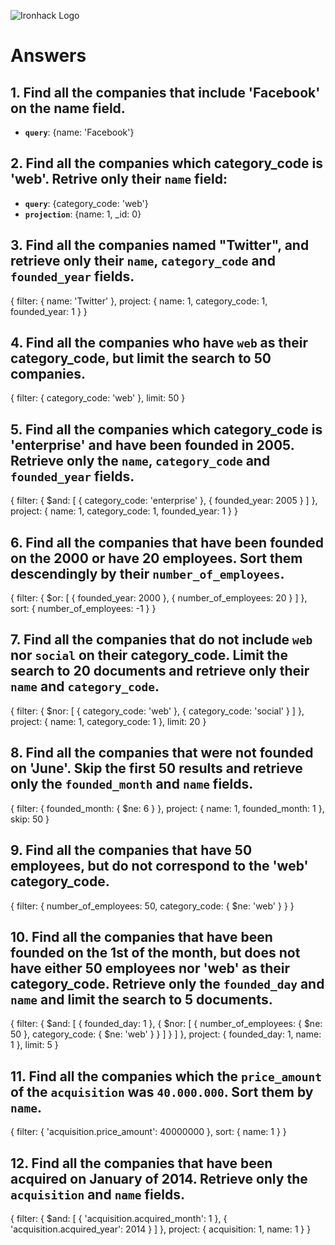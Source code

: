 ![Ironhack Logo](https://i.imgur.com/1QgrNNw.png)

# Answers

## 1. Find all the companies that include 'Facebook' on the **name** field.

 - **`query`**: {name: 'Facebook'}
 
 ## 2. Find all the companies which **category_code** is 'web'. Retrive only their `name` field:

 - **`query`**: {category_code: 'web'}
 - **`projection`**: {name: 1, _id: 0}

## 3. Find all the companies named "Twitter", and retrieve only their `name`, `category_code` and `founded_year` fields.
{
 filter: {
  name: 'Twitter'
 },
 project: {
  name: 1,
  category_code: 1,
  founded_year: 1
 }
}
## 4. Find all the companies who have `web` as their **category_code**, but limit the search to 50 companies.
{
 filter: {
  category_code: 'web'
 },
 limit: 50
}

## 5. Find all the companies which **category_code** is 'enterprise' and have been founded in 2005. Retrieve only the `name`, `category_code` and `founded_year` fields.

{
 filter: {
  $and: [
   {
    category_code: 'enterprise'
   },
   {
    founded_year: 2005
   }
  ]
 },
 project: {
  name: 1,
  category_code: 1,
  founded_year: 1
 }
}

## 6. Find all the companies that have been **founded** on the 2000 or have 20 **employees**. Sort them descendingly by their `number_of_employees`.

<!-- {
 filter: {
  $or: [
   {
    founded_year: 2000
   },
   {
    number_of_employees: {
     $gt: 20
    }
   }
  ]
 },
 sort: {
  number_of_employees: -1
 }
} -->
{
 filter: {
  $or: [
   {
    founded_year: 2000
   },
   {
    number_of_employees: 20
   }
  ]
 },
 sort: {
  number_of_employees: -1
 }
}

## 7. Find all the companies that do not include `web` nor `social` on their **category_code**. Limit the search to 20 documents and retrieve only their `name` and `category_code`.
{
 filter: {
  $nor: [
   {
    category_code: 'web'
   },
   {
    category_code: 'social'
   }
  ]
 },
 project: {
  name: 1,
  category_code: 1
 },
 limit: 20
}
## 8. Find all the companies that were not **founded** on 'June'. Skip the first 50 results and retrieve only the `founded_month` and `name` fields.
{
 filter: {
  founded_month: {
   $ne: 6
  }
 },
 project: {
  name: 1,
  founded_month: 1
 },
 skip: 50
}

## 9. Find all the companies that have 50 employees, but do not correspond to the 'web' **category_code**. 
{
 filter: {
  number_of_employees: 50,
  category_code: {
   $ne: 'web'
  }
 }
}

## 10. Find all the companies that have been founded on the 1st of the month, but does not have either 50 employees nor 'web' as their **category_code**. Retrieve only the `founded_day` and `name` and limit the search to 5 documents.
{
 filter: {
  $and: [
   {
    founded_day: 1
   },
   {
    $nor: [
     {
      number_of_employees: {
       $ne: 50
      },
      category_code: {
       $ne: 'web'
      }
     }
    ]
   }
  ]
 },
 project: {
  founded_day: 1,
  name: 1
 },
 limit: 5
}
## 11. Find all the companies which the `price_amount` of the `acquisition` was **`40.000.000`**. Sort them by `name`.

{
 filter: {
  'acquisition.price_amount': 40000000
 },
 sort: {
  name: 1
 }
}

## 12. Find all the companies that have been acquired on January of 2014. Retrieve only the `acquisition` and `name` fields.

{
 filter: {
  $and: [
   {
    'acquisition.acquired_month': 1
   },
   {
    'acquisition.acquired_year': 2014
   }
  ]
 },
 project: {
  acquisition: 1,
  name: 1
 }
}